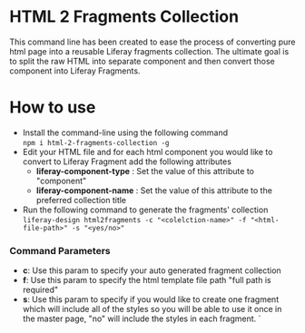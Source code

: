 # HTML 2 Fragments Collection

This command line has been created to ease the process of converting pure html page into a reusable Liferay fragments collection.
The ultimate goal is to split the raw HTML into separate component and then convert those component into Liferay Fragments.

# **How to use**
- Install the command-line using the following command <br/>`npm i html-2-fragments-collection -g`
- Edit your HTML file and for each html component you would like to convert to Liferay Fragment add the following attributes
  - **liferay-component-type** : Set the value of this attribute to "component"
  - **liferay-component-name** : Set the value of this attribute to the preferred collection title
- Run the following command to generate the fragments' collection <br/> `liferay-design html2fragments -c "<colelction-name>" -f "<html-file-path>" -s "<yes/no>"` <br/>
### **Command Parameters**
- **c**: Use this param to specify your auto generated fragment collection
- **f**: Use this param to specify the html template file path "full path is required"
- **s**: Use this param to specify if you would like to create one fragment which will include all of the styles so you will be able to use it once in the master page, "no" will include the styles in each fragment.
  `
